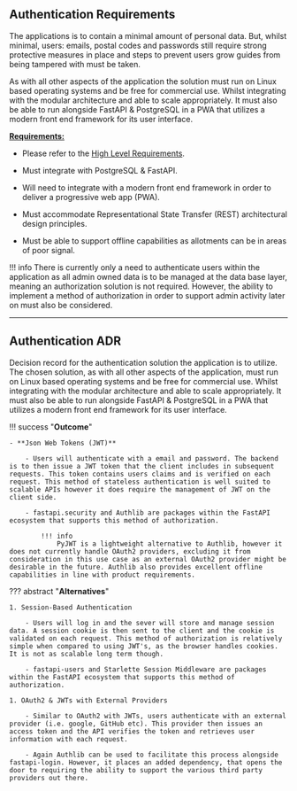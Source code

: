 ## Authentication Requirements

The applications is to contain a minimal amount of personal data. But, whilst minimal, users: emails, postal codes and passwords still require strong protective measures in place and steps to prevent users grow guides from being tampered with must be taken.

As with all other aspects of the application the solution must run on Linux based operating systems and be free for commercial use. Whilst integrating with the modular architecture and able to scale appropriately. It must also be able to run alongside FastAPI & PostgreSQL in a PWA that utilizes a modern front end framework for its user interface.

<u>**Requirements:**</u>

- Please refer to the [High Level Requirements](overview.md).

- Must integrate with PostgreSQL & FastAPI.
- Will need to integrate with a modern front end framework in order to deliver a progressive web app (PWA).
- Must accommodate Representational State Transfer (REST) architectural design principles.
- Must be able to support offline capabilities as allotments can be in areas of poor signal.

!!! info
    There is currently only a need to authenticate users within the application as all admin owned data is to be managed at the data base layer, meaning an authorization solution is not required. However, the ability to implement a method of authorization in order to support admin activity later on must also be considered.

---

## Authentication ADR

Decision record for the authentication solution the application is to utilize. The chosen solution, as with all other aspects of the application, must run on Linux based operating systems and be free for commercial use. Whilst integrating with the modular architecture and able to scale appropriately. It must also be able to run alongside FastAPI & PostgreSQL in a PWA that utilizes a modern front end framework for its user interface.

!!! success "**Outcome**"

    - **Json Web Tokens (JWT)**

        - Users will authenticate with a email and password. The backend is to then issue a JWT token that the client includes in subsequent requests. This token contains users claims and is verified on each request. This method of stateless authentication is well suited to scalable APIs however it does require the management of JWT on the client side.

        - fastapi.security and Authlib are packages within the FastAPI ecosystem that supports this method of authorization. 
            
            !!! info
                PyJWT is a lightweight alternative to Authlib, however it does not currently handle OAuth2 providers, excluding it from consideration in this use case as an external OAuth2 provider might be desirable in the future. Authlib also provides excellent offline capabilities in line with product requirements.

??? abstract "**Alternatives**"

    1. Session-Based Authentication

        - Users will log in and the sever will store and manage session data. A session cookie is then sent to the client and the cookie is validated on each request. This method of authorization is relatively simple when compared to using JWT's, as the browser handles cookies. It is not as scalable long term though.

        - fastapi-users and Starlette Session Middleware are packages within the FastAPI ecosystem that supports this method of authorization.  

    1. OAuth2 & JWTs with External Providers

        - Similar to OAuth2 with JWTs, users authenticate with an external provider (i.e. google, GitHub etc). This provider then issues an access token and the API verifies the token and retrieves user information with each request.

        - Again Authlib can be used to facilitate this process alongside fastapi-login. However, it places an added dependency, that opens the door to requiring the ability to support the various third party providers out there.